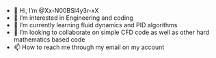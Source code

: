 - 👋 Hi, I’m @Xx-N00BSl4y3r-xX
- 👀 I’m interested in Engineering and coding 
- 🌱 I’m currently learning fluid dynamics and PID algorithms 
- 💞️ I’m looking to collaborate on simple CFD code as well as other hard mathematics based code 
- 📫 How to reach me through my email on my account

<!---
Xx-N00BSl4y3r-xX/Xx-N00BSl4y3r-xX is a ✨ special ✨ repository because its `README.md` (this file) appears on your GitHub profile.
You can click the Preview link to take a look at your changes.
--->
